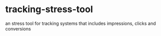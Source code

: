 # tracking-stress-tool
an stress tool for tracking systems that includes impressions, clicks and conversions
